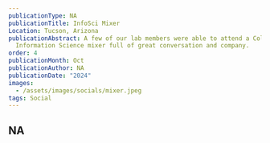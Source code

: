 ```yaml
---
publicationType: NA
publicationTitle: InfoSci Mixer
Location: Tucson, Arizona
publicationAbstract: A few of our lab members were able to attend a College of
  Information Science mixer full of great conversation and company.
order: 4
publicationMonth: Oct
publicationAuthor: NA
publicationDate: "2024"
images:
  - /assets/images/socials/mixer.jpeg
tags: Social
---
```


NA
---
